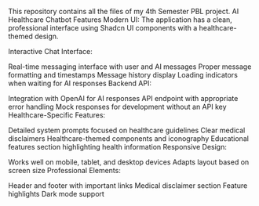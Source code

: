 This repository contains all the files of my 4th Semester PBL project.
AI Healthcare Chatbot Features
Modern UI: The application has a clean, professional interface using Shadcn UI components with a healthcare-themed design.

Interactive Chat Interface:

Real-time messaging interface with user and AI messages
Proper message formatting and timestamps
Message history display
Loading indicators when waiting for AI responses
Backend API:

Integration with OpenAI for AI responses
API endpoint with appropriate error handling
Mock responses for development without an API key
Healthcare-Specific Features:

Detailed system prompts focused on healthcare guidelines
Clear medical disclaimers
Healthcare-themed components and iconography
Educational features section highlighting health information
Responsive Design:

Works well on mobile, tablet, and desktop devices
Adapts layout based on screen size
Professional Elements:

Header and footer with important links
Medical disclaimer section
Feature highlights
Dark mode support
